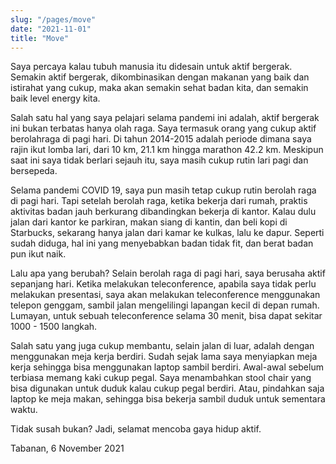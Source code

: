 ```yaml
---
slug: "/pages/move"
date: "2021-11-01"
title: "Move"
---
```


Saya percaya kalau tubuh manusia itu didesain untuk aktif bergerak. Semakin aktif bergerak, dikombinasikan dengan makanan yang baik dan istirahat yang cukup, maka akan semakin sehat badan kita, dan semakin baik level energy kita.

Salah satu hal yang saya pelajari selama pandemi ini adalah, aktif bergerak ini bukan terbatas hanya olah raga. Saya termasuk orang yang cukup aktif berolahraga di pagi hari. Di tahun 2014-2015 adalah periode dimana saya rajin ikut lomba lari, dari 10 km, 21.1 km hingga marathon 42.2 km. Meskipun saat ini saya tidak berlari sejauh itu, saya masih cukup rutin lari pagi dan bersepeda.

Selama pandemi COVID 19, saya pun masih tetap cukup rutin berolah raga di pagi hari. Tapi setelah berolah raga, ketika bekerja dari rumah, praktis aktivitas badan jauh berkurang dibandingkan bekerja di kantor. Kalau dulu jalan dari kantor ke parkiran, makan siang di kantin, dan beli kopi di Starbucks, sekarang hanya jalan dari kamar ke kulkas, lalu ke dapur. Seperti sudah diduga, hal ini yang menyebabkan badan tidak fit, dan berat badan pun ikut naik.

Lalu apa yang berubah? Selain berolah raga di pagi hari, saya berusaha aktif sepanjang hari. Ketika melakukan teleconference, apabila saya tidak perlu melakukan presentasi, saya akan melakukan teleconference menggunakan telepon genggam, sambil jalan mengelilingi lapangan kecil di depan rumah. Lumayan, untuk sebuah teleconference selama 30 menit, bisa dapat sekitar 1000 - 1500 langkah.

Salah satu yang juga cukup membantu, selain jalan di luar, adalah dengan menggunakan meja kerja berdiri. Sudah sejak lama saya menyiapkan meja kerja sehingga bisa menggunakan laptop sambil berdiri. Awal-awal sebelum terbiasa memang kaki cukup pegal. Saya menambahkan stool chair yang bisa digunakan untuk duduk kalau cukup pegal berdiri. Atau, pindahkan saja laptop ke meja makan, sehingga bisa bekerja sambil duduk untuk sementara waktu.

Tidak susah bukan? Jadi, selamat mencoba gaya hidup aktif.

Tabanan, 6 November 2021